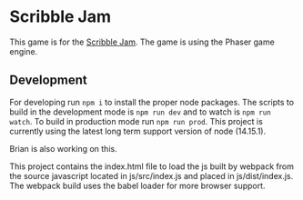 # Scribble Jam

This game is for the [Scribble Jam](https://itch.io/jam/scribble-jam). The game is using the Phaser game engine.

## Development

For developing run ```npm i``` to install the proper node packages. The scripts to build in the development mode is ```npm run dev``` and to watch is ```npm run watch```. To build in production mode run ```npm run prod```. This project is currently using the latest long term support version of node (14.15.1).

Brian is also working on this.

This project contains the index.html file to load the js built by webpack from the source javascript located in js/src/index.js and placed in js/dist/index.js. The webpack build uses the babel loader for more browser support.
